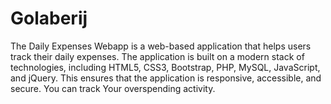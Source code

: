 # Golaberij
The Daily Expenses Webapp is a web-based application that helps users track their daily expenses. The application is built on a modern stack of technologies, including HTML5, CSS3, Bootstrap, PHP, MySQL, JavaScript, and jQuery. This ensures that the application is responsive, accessible, and secure. You can track Your overspending activity.
